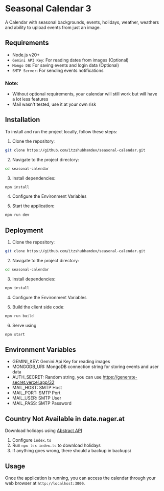 # Seasonal Calendar 3 

A Calendar with seasonal backgrounds, events, holidays, weather, weathers and ability to upload events from just an image.

## Requirements

- Node.js v20+
- `Gemini API Key`: For reading dates from images (Optional)
- `Mongo DB`: For saving events and login data (Optional)
- `SMTP Server`: For sending events notifications

### Note: 
- Without optional requirements, your calendar will still work but will have a lot less features
- Mail wasn't tested, use it at your own risk

## Installation

To install and run the project locally, follow these steps:

1. Clone the repository:

```bash
git clone https://github.com/itzshubhamdev/seasonal-calendar.git
```

2. Navigate to the project directory:

```bash
cd seasonal-calendar
```

3. Install dependencies:

```bash
npm install
```

4. Configure the Environment Variables

5. Start the application:

```bash
npm run dev
```

## Deployment

1. Clone the repository:

```bash
git clone https://github.com/itzshubhamdev/seasonal-calendar.git
```

2. Navigate to the project directory:

```bash
cd seasonal-calendar
```

3. Install dependencies:

```bash
npm install
```

4. Configure the Environment Variables

5. Build the client side code:

```bash
npm run build
```

6. Serve using

```bash
npm start
```

## Environment Variables

- GEMINI_KEY: Gemini Api Key for reading images
- MONGODB_URI:  MongoDB connection string for storing events and user data
- AUTH_SECRET: Random string, you can use https://generate-secret.vercel.app/32
- MAIL_HOST: SMTP Host
- MAIL_PORT: SMTP Port
- MAIL_USER: SMTP User
- MAIL_PASS: SMTP Password

## Country Not Available in date.nager.at

Download holidays using [Abstract API](holidays.abstractapi.com)

1. Configure `index.ts`
2. Run `npx tsx index.ts` to download holidays
3. If anything goes wrong, there should a backup in backups/

## Usage

Once the application is running, you can access the calendar through your web browser at `http://localhost:3000`.
